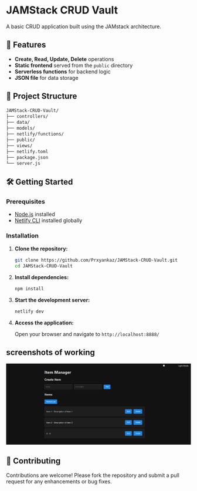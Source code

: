 

# JAMStack CRUD Vault

A basic CRUD application built using the JAMstack architecture.

## 🚀 Features

* **Create, Read, Update, Delete** operations
* **Static frontend** served from the `public` directory
* **Serverless functions** for backend logic
* **JSON file** for data storage

## 📁 Project Structure

```
JAMStack-CRUD-Vault/
├── controllers/
├── data/
├── models/
├── netlify/functions/
├── public/
├── views/
├── netlify.toml
├── package.json
└── server.js
```

## 🛠️ Getting Started

### Prerequisites

* [Node.js](https://nodejs.org/) installed
* [Netlify CLI](https://docs.netlify.com/cli/get-started/) installed globally

### Installation

1. **Clone the repository:**

   ```bash
   git clone https://github.com/Prxyankaz/JAMStack-CRUD-Vault.git
   cd JAMStack-CRUD-Vault
   ```

2. **Install dependencies:**

   ```bash
   npm install
   ```

3. **Start the development server:**

   ```bash
   netlify dev
   ```

4. **Access the application:**

   Open your browser and navigate to `http://localhost:8888/`

## screenshots of working
![hosted locally](image.png)

## 🤝 Contributing

Contributions are welcome! Please fork the repository and submit a pull request for any enhancements or bug fixes.


